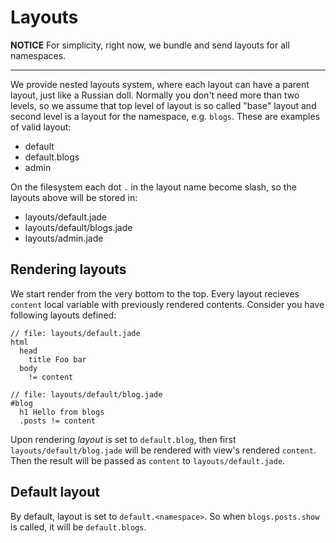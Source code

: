 Layouts
=======

**NOTICE**
For simplicity, right now, we bundle and send layouts for all namespaces.

---

We provide nested layouts system, where each layout can have a parent layout,
just like a Russian doll. Normally you don't need more than two levels, so we
assume that top level of layout is so called "base" layout and second level is a
layout for the namespace, e.g. `blogs`. These are examples of valid layout:

- default
- default.blogs
- admin

On the filesystem each dot `.` in the layout name become slash, so the layouts
above will be stored in:

- layouts/default.jade
- layouts/default/blogs.jade
- layouts/admin.jade


Rendering layouts
-----------------

We start render from the very bottom to the top. Every layout recieves `content`
local variable with previously rendered contents. Consider you have following
layouts defined:

``` jade
// file: layouts/default.jade
html
  head
    title Foo bar
  body
    != content
```


``` jade
// file: layouts/default/blog.jade
#blog
  h1 Hello from blogs
  .posts != content
```

Upon rendering _layout_ is set to `default.blog`, then first
`layouts/default/blog.jade` will be rendered with view's rendered `content`.
Then the result will be passed as `content` to `layouts/default.jade`.


Default layout
--------------

By default, layout is set to `default.<namespace>`. So when `blogs.posts.show`
is called, it will be `default.blogs`.
